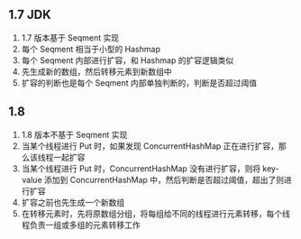 ## 1.7 JDK

1. 1.7 版本基于 Seqment 实现
2. 每个 Seqment 相当于小型的 Hashmap
3. 每个 Seqment 内部进行扩容，和 Hashmap 的扩容逻辑类似
4. 先生成新的数组，然后转移元素到新数组中
5. 扩容的判断也是每个 Seqment 内部单独判断的，判断是否超过阈值

## 1.8

1. 1.8 版本不基于 Seqment 实现
2. 当某个线程进行 Put 时，如果发现 ConcurrentHashMap 正在进行扩容，那么该线程一起扩容
3. 当某个线程进行 Put 时，ConcurrentHashMap 没有进行扩容，则将 key-value 添加到 ConcurrentHashMap 中，然后判断是否超过阈值，超出了则进行扩容
4. 扩容之前也先生成一个新数组
5. 在转移元素时，先将原数组分组，将每组给不同的线程进行元素转移，每个线程负责一组或多组的元素转移工作